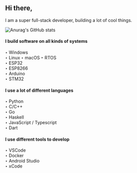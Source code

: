 ## Hi there,
I am a super full-stack developer, building a lot of cool things.

![Anurag's GitHub stats](https://github-readme-stats.vercel.app/api?username=kochc&hide=stars,contribs&show_icons=true)


#### I build software on all kinds of systems

‣ Windows  
‣ Linux
‣ macOS
‣ RTOS  
‣ ESP32  
‣ ESP8266  
‣ Arduino  
‣ STM32

#### I use a lot of different languages

‣ Python  
‣ C/C++  
‣ Go  
‣ Haskell  
‣ JavaScript / Typescript  
‣ Dart  

#### I use different tools to develop
 
‣ VSCode  
‣ Docker  
‣ Android Studio  
‣ xCode  
